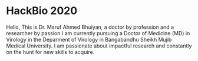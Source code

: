 
# HackBio 2020 

Hello, This is Dr. Maruf Ahmed Bhuiyan, a doctor by profession and a researcher by passion.I am currently pursuing a Doctor of Medicine (MD) in Virology in the Deparment of Virology in Bangabandhu Sheikh Mujib Medical University. I am passionate about impactful research and constantly on the hunt for new skills to acquire.
